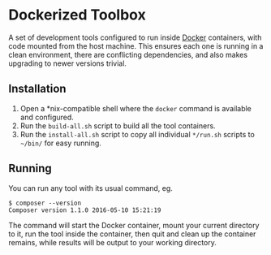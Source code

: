 # Dockerized Toolbox

A set of development tools configured to run inside [Docker][docker-home] containers, with code mounted from the host machine. This ensures each one is running in a clean environment, there are conflicting dependencies, and also makes upgrading to newer versions trivial.

## Installation

1. Open a *nix-compatible shell where the `docker` command is available and configured.
2. Run the `build-all.sh` script to build all the tool containers.
3. Run the `install-all.sh` script to copy all individual `*/run.sh` scripts to `~/bin/` for easy running.

## Running

You can run any tool with its usual command, eg.

```shell
$ composer --version
Composer version 1.1.0 2016-05-10 15:21:19
```

The command will start the Docker container, mount your current directory to it, run the tool inside the container, then quit and clean up the container remains, while results will be output to your working directory.

[docker-home]: https://www.docker.com/

